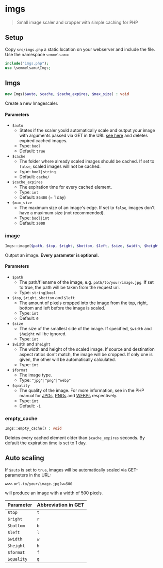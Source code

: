 # imgs

> Small image scaler and cropper with simple caching for PHP 

## Setup

Copy `src/imgs.php` a static location on your webserver and include the file. Use the namespace `semmelsamu`:
```php
include("imgs.php");
use \semmelsamu\Imgs;
```

## Imgs

```php
new Imgs($auto, $cache, $cache_expires, $max_size) : void
```

Create a new Imagescaler.

#### Parameters

- `$auto`
    - States if the scaler yould automatically scale and output your image with arguments passed via GET in the URL [see here](#auto-scaling) and deletes expired cached images.
    - Type: `bool`
    - Default: `true`
- `$cache`
    - The folder where already scaled images should be cached. If set to `false`, scaled images will not be cached.
    - Type: `bool|string`
    - Default: `cache/`
- `$cache_expires`
    - The expiration time for every cached element.
    - Type: `int`
    - Default: `86400` (= 1 day)
- `$max_size`
    - The maximum size of an image's edge. If set to `false`, images don't have a maximum size (not recommended).
    - Type: `bool|int`
    - Default: `2000`


### image

```php
Imgs::image($path, $top, $right, $bottom, $left, $size, $width, $height, $format, $quality) : bool
```

Output an image. **Every parameter is optional.**

#### Parameters

- `$path`
    - The path/filename of the image, e.g. `path/to/your/image.jpg`. If set to true, the path will be taken from the request uri.
    - Type: `string|bool`
- `$top`, `$right`, `$bottom` and `$left`
    - The amount of pixels cropped into the image from the top, right, bottom and left before the image is scaled.
    - Type: `int`
    - Default: `0`
- `$size`
    - The size of the smallest side of the image. If specified, `$width` and `$height` will be ignored.
    - Type: `int`
- `$width` and `$height`
    - The width and height of the scaled image. If source and destination aspect ratios don't match, the image will be cropped. If only one is given, the other will be automatically calculated.
    - Type: `int`
- `$format`
    - The image type.
    - Type: `"jpg"|"png"|"webp"`
- `$quality`
    - The quality of the image. For more information, see in the PHP manual for [JPGs](https://www.php.net/manual/en/function.imagejpeg.php), [PNGs](https://www.php.net/manual/en/function.imagepng.php) and [WEBPs](https://www.php.net/manual/en/function.imagewebp.php) respectively.
    - Type: `int`
    - Default: `-1`


### empty_cache

```php
Imgs::empty_cache() : void
```

Deletes every cached element older than `$cache_expires` seconds. By default the expiration time is set to 1 day.


## Auto scaling

If `$auto` is set to `true`, images will be automatically scaled via GET-parameters in the URL:

```
www.url.to/your/image.jpg?w=500
```

will produce an image with a width of 500 pixels.

|Parameter|Abbreviation in GET|
| --- | --- |
| `$top` | `t` |
| `$right` | `r` |
| `$bottom` | `b` |
| `$left` | `l` |
| `$width` | `w` |
| `$height` | `h` |
| `$format` | `f` |
| `$quality` | `q` |
